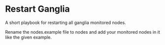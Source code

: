 # Restart Ganglia
A short playbook for restarting all ganglia monitored nodes.

Rename the nodes.example file to nodes and add your monitored nodes in it like 
the given example.

